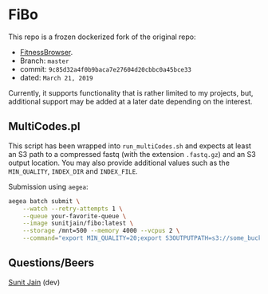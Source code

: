 # FiBo

This repo is a frozen dockerized fork of the original repo:

- [FitnessBrowser](https://github.com/pflu-sbw25/FitnessBrowser).
- Branch: `master`
- commit: `9c85d32a4f0b9baca7e27604d20cbbc0a45bce33`
- dated: `March 21, 2019`

Currently, it supports functionality that is rather limited to my projects, but, additional support may be added at a later date depending on the interest.

## MultiCodes.pl

This script has been wrapped into `run_multiCodes.sh` and expects at least an S3 path to a compressed fastq (with the extension `.fastq.gz`) and an S3 output location. You may also provide additional values such as the `MIN_QUALITY`, `INDEX_DIR` and `INDEX_FILE`.

Submission using `aegea`:

```bash
aegea batch submit \
    --watch --retry-attempts 1 \
    --queue your-favorite-queue \
    --image sunitjain/fibo:latest \
    --storage /mnt=500 --memory 4000 --vcpus 2 \
    --command="export MIN_QUALITY=20;export S3OUTPUTPATH=s3://some_bucket/FiBo/20190801_BarSeq/Sample_Prefix; export S3INPUTPATH=s3://some_bucket/FiBo/20190801_BarSeq/FastQ/Sample_Prefix.fastq.gz;./run_multiCodes.sh"
```

## Questions/Beers

[Sunit Jain](microbiome.ninja) (dev)
